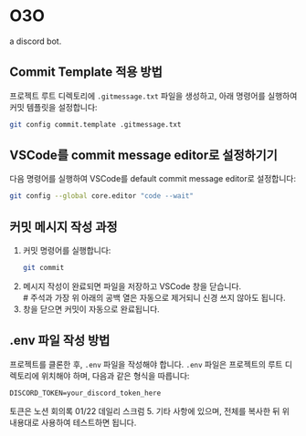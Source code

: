 # O3O

a discord bot.

## Commit Template 적용 방법

프로젝트 루트 디렉토리에 `.gitmessage.txt` 파일을 생성하고, 아래 명령어를 실행하여 커밋 템플릿을 설정합니다:

```sh
git config commit.template .gitmessage.txt
```

## VSCode를 commit message editor로 설정하기기

다음 명령어를 실행하여 VSCode를 default commit message editor로 설정합니다:

```sh
git config --global core.editor "code --wait"
```

## 커밋 메시지 작성 과정

1. 커밋 명령어를 실행합니다:
    ```sh
    git commit
    ```
2. 메시지 작성이 완료되면 파일을 저장하고 VSCode 창을 닫습니다.  
   \# 주석과 가장 위 아래의 공백 열은 자동으로 제거되니 신경 쓰지 않아도 됩니다.
3. 창을 닫으면 커밋이 자동으로 완료됩니다.

## .env 파일 작성 방법

프로젝트를 클론한 후, `.env` 파일을 작성해야 합니다. `.env` 파일은 프로젝트의 루트 디렉토리에 위치해야 하며, 다음과 같은 형식을 따릅니다:

```plaintext
DISCORD_TOKEN=your_discord_token_here
```

토큰은 노션 회의록 01/22 데일리 스크럼 5. 기타 사항에 있으며, 전체를 복사한 뒤 위 내용대로 사용하여 테스트하면 됩니다.

##
